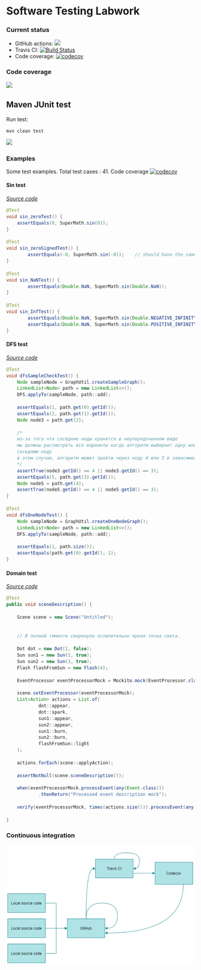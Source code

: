 # Software Testing Labwork

### Current status
* GitHub actions: ![](https://github.com/AppLoidx/SoftwareTestingLabWork/actions/workflows/maven.yml/badge.svg)
* Travis CI: [![Build Status](https://travis-ci.com/AppLoidx/SoftwareTestingLabWork.svg?branch=master)](https://travis-ci.com/AppLoidx/SoftwareTestingLabWork)
* Code coverage: [![codecov](https://codecov.io/gh/AppLoidx/SoftwareTestingLabWork/branch/master/graph/badge.svg?token=O9KRQ9AB32)](https://codecov.io/gh/AppLoidx/SoftwareTestingLabWork)

### Code coverage
![](https://codecov.io/gh/AppLoidx/SoftwareTestingLabWork/branch/master/graphs/sunburst.svg)

## Maven JUnit test

Run test:
```shell
mvn clean test
```


![](https://media.tenor.com/images/6480cbf65338d68e2868ed7b8ebf3a6f/tenor.gif)


### Examples
Some test examples. Total test cases : 41. Code coverage [![codecov](https://codecov.io/gh/AppLoidx/SoftwareTestingLabWork/branch/master/graph/badge.svg?token=O9KRQ9AB32)](https://codecov.io/gh/AppLoidx/SoftwareTestingLabWork)

#### Sin test

[*Source code*](https://github.com/AppLoidx/SoftwareTestingLabWork/blob/master/src/test/java/com/itmoprofessionals/softwaretest/math/SuperMathTest.java)

```java
@Test
void sin_zeroTest() {
    assertEquals(0, SuperMath.sin(0));
}

@Test
void sin_zeroSignedTest() {
        assertEquals(-0, SuperMath.sin(-0));    // should have the same sign
}

@Test
void sin_NaNTest() {
        assertEquals(Double.NaN, SuperMath.sin(Double.NaN));
}

@Test
void sin_InfTest() {
        assertEquals(Double.NaN, SuperMath.sin(Double.NEGATIVE_INFINITY));
        assertEquals(Double.NaN, SuperMath.sin(Double.POSITIVE_INFINITY));
}
```

#### DFS test
[*Source code*](https://github.com/AppLoidx/SoftwareTestingLabWork/tree/master/src/test/java/com/itmoprofessionals/softwaretest/graph)

```java
@Test
void dfsSampleCheckTest() {
    Node sampleNode = GraphUtil.createSampleGraph();
    LinkedList<Node> path = new LinkedList<>();
    DFS.applyTo(sampleNode, path::add);

    assertEquals(1, path.get(0).getId());
    assertEquals(2, path.get(1).getId());
    Node node3 = path.get(2);

    /*
    из-за того что соседние ноды хранятся в неупорядоченном виде
    мы должны рассмотреть все варианты когда алгоритм выбирает одну или другую
    соседнюю ноду
    в этом случае, алгоритм может пройти через ноду 4 или 3 в зависимости от реализации
    */
    assertTrue(node3.getId() == 4 || node3.getId() == 3);
    assertEquals(5, path.get(3).getId());
    Node node5 = path.get(4);
    assertTrue(node5.getId() == 4 || node5.getId() == 3);
}

@Test
void dfsOneNodeTest() {
    Node sampleNode = GraphUtil.createOneNodeGraph();
    LinkedList<Node> path = new LinkedList<>();
    DFS.applyTo(sampleNode, path::add);

    assertEquals(1, path.size());
    assertEquals(path.get(0).getId(), 1);
}
```

#### Domain test
[*Source code*](https://github.com/AppLoidx/SoftwareTestingLabWork/tree/master/src/test/java/com/itmoprofessionals/softwaretest/domain)

```java
@Test
public void sceneDescription() {

    Scene scene = new Scene("Untitled");


    // В полной темноте сверкнула ослепительно яркая точка света.

    Dot dot = new Dot(1, false);
    Sun sun1 = new Sun(2, true);
    Sun sun2 = new Sun(3, true);
    Flash flashFromSun = new Flash(4);

    EventProcessor eventProcessorMock = Mockito.mock(EventProcessor.class);

    scene.setEventProcessor(eventProcessorMock);
    List<Action> actions = List.of(
            dot::appear,
            dot::spark,
            sun1::appear,
            sun2::appear,
            sun1::burn,
            sun2::burn,
            flashFromSun::light
    );

    actions.forEach(scene::applyAction);

    assertNotNull(scene.sceneDescription());
    
    when(eventProcessorMock.processEvent(any(Event.class)))
            .thenReturn("Processed event description mock");

    verify(eventProcessorMock, times(actions.size())).processEvent(any(Event.class));

}
```

### Continuous integration

![](docs/test-flow.png)

